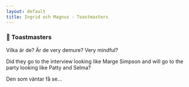 ```yaml
---
layout: default
title: Ingrid och Magnus - Toastmasters
---
```


### 👯 Toastmasters

Vilka är de? Är de very demure? Very mindful?

Did they go to the interview looking like Marge Simpson and will go to the party looking like Patty and Selma?

Den som väntar få se...
